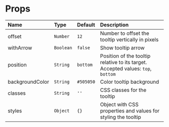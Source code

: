 # Props

| Name                   | Type            | Default       | Description                                                                      |
| :----------------------|:----------------|:--------------|:---------------------------------------------------------------------------------|
| offset                  | `Number`       | `12`          | Number to offset the tooltip vertically in pixels                                |
| withArrow               | `Boolean`      | `false`       | Show tooltip arrow                                                               |
| position                | `String`       | `bottom`      | Position of the tooltip relative to its target. Accepted values: `top`, `bottom` |
| backgroundColor         | `String`       | `#505050`     | Color tooltip background                                                         |
| classes                 | `String`       | `''`          | CSS classes for the tooltip                                                      |
| styles                  | `Object`       | `{}`          | Object with CSS properties and values for styling the tooltip                    |
